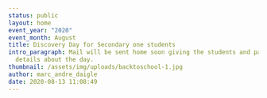 ```yaml
---
status: public
layout: home
event_year: "2020"
event_month: August
title: Discovery Day for Secondary one students
intro_paragraph: Mail will be sent home soon giving the students and parents
  details about the day.
thumbnail: /assets/img/uploads/backtoschool-1.jpg
author: marc_andre_daigle
date: 2020-08-13 11:08:49
---
```

